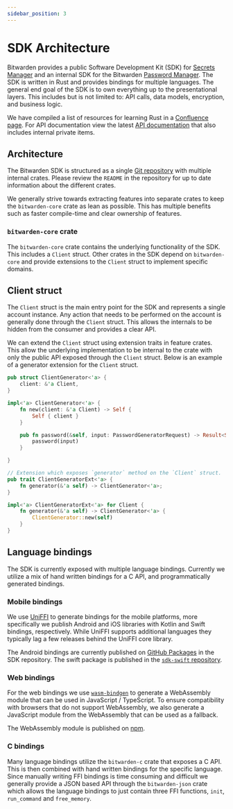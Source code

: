 ```yaml
---
sidebar_position: 3
---
```


# SDK Architecture

Bitwarden provides a public Software Development Kit (SDK) for [Secrets Manager][sm] and an internal
SDK for the Bitwarden [Password Manager][pm]. The SDK is written in Rust and provides bindings for
multiple languages. The general end goal of the SDK is to own everything up to the presentational
layers. This includes but is not limited to: API calls, data models, encryption, and business logic.

<Bitwarden>We have compiled a list of resources for learning Rust in a
[Confluence page](https://bitwarden.atlassian.net/wiki/spaces/DEV/pages/517898288/Rust+Learning+Resources).</Bitwarden>
For API documentation view the latest
[API documentation](https://sdk-api-docs.bitwarden.com/bitwarden/index.html) that also includes
internal private items.

## Architecture

The Bitwarden SDK is structured as a single
[Git repository](https://github.com/bitwarden/sdk-internal) with multiple internal crates. Please
review the `README` in the repository for up to date information about the different crates.

We generally strive towards extracting features into separate crates to keep the `bitwarden-core`
crate as lean as possible. This has multiple benefits such as faster compile-time and clear
ownership of features.

### `bitwarden-core` crate

The `bitwarden-core` crate contains the underlying functionality of the SDK. This includes a
`Client` struct. Other crates in the SDK depend on `bitwarden-core` and provide extensions to the
`Client` struct to implement specific domains.

## Client struct

The `Client` struct is the main entry point for the SDK and represents a single account instance.
Any action that needs to be performed on the account is generally done through the `Client` struct.
This allows the internals to be hidden from the consumer and provides a clear API.

We can extend the `Client` struct using extension traits in feature crates. This allow the
underlying implementation to be internal to the crate with only the public API exposed through the
`Client` struct. Below is an example of a generator extension for the `Client` struct.

```rust
pub struct ClientGenerator<'a> {
    client: &'a Client,
}

impl<'a> ClientGenerator<'a> {
    fn new(client: &'a Client) -> Self {
        Self { client }
    }

    pub fn password(&self, input: PasswordGeneratorRequest) -> Result<String, PasswordError> {
        password(input)
    }

}

// Extension which exposes `generator` method on the `Client` struct.
pub trait ClientGeneratorExt<'a> {
    fn generator(&'a self) -> ClientGenerator<'a>;
}

impl<'a> ClientGeneratorExt<'a> for Client {
    fn generator(&'a self) -> ClientGenerator<'a> {
        ClientGenerator::new(self)
    }
}
```

## Language bindings

The SDK is currently exposed with multiple language bindings. Currently we utilize a mix of hand
written bindings for a C API, and programmatically generated bindings.

### Mobile bindings

We use [UniFFI](https://github.com/mozilla/uniffi-rs/) to generate bindings for the mobile
platforms, more specifically we publish Android and iOS libraries with Kotlin and Swift bindings,
respectively. While UniFFI supports additional languages they typically lag a few releases behind
the UniFFI core library.

The Android bindings are currently published on
[GitHub Packages](https://github.com/bitwarden/sdk/packages/1945788) in the SDK repository. The
swift package is published in the [`sdk-swift` repository](https://github.com/bitwarden/sdk-swift).

### Web bindings

For the web bindings we use [`wasm-bindgen`](https://github.com/rustwasm/wasm-bindgen) to generate a
WebAssembly module that can be used in JavaScript / TypeScript. To ensure compatibility with
browsers that do not support WebAssembly, we also generate a JavaScript module from the WebAssembly
that can be used as a fallback.

The WebAssembly module is published on [npm](https://www.npmjs.com/package/@bitwarden/sdk-internal).

### C bindings

Many language bindings utilize the `bitwarden-c` crate that exposes a C API. This is then combined
with hand written bindings for the specific language. Since manually writing FFI bindings is time
consuming and difficult we generally provide a JSON based API through the `bitwarden-json` crate
which allows the language bindings to just contain three FFI functions, `init`, `run_command` and
`free_memory`.

[sm]: https://bitwarden.com/products/secrets-manager/
[pm]: https://bitwarden.com/
